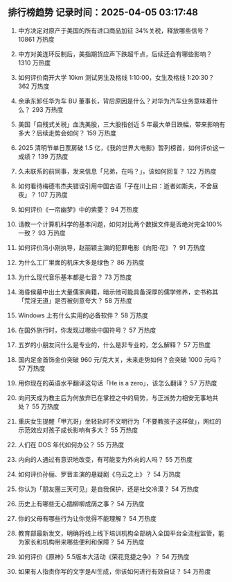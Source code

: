 
## 排行榜趋势 记录时间：2025-04-05 03:17:48
  
  1. 中方决定对原产于美国的所有进口商品加征 34%关税，释放哪些信号？ 10861 万热度
    
  2. 中方对美连环反制后，美指期货应声下跌超千点，后续还会有哪些影响？ 1310 万热度
    
  3. 如何评价南开大学 10km 测试男生及格线 1:10:00，女生及格线 1:20:30？ 362 万热度
    
  4. 余承东卸任华为车 BU 董事长，背后原因是什么？对华为汽车业务意味着什么？ 293 万热度
    
  5. 美国「自残式关税」血洗美股，三大股指创近 5 年最大单日跌幅，带来影响有多大？后续走势会如何？ 159 万热度
    
  6. 2025 清明节单日票房破 1.5 亿，《我的世界大电影》暂列榜首，如何评价这一成绩？ 139 万热度
    
  7. 久未联系的前同事，发来信息「兄弟，在吗？」，该如何回复？ 122 万热度
    
  8. 如何看待梅德韦杰夫错误引用中国古语「子在川上曰：逝者如斯夫，不舍昼夜」？ 107 万热度
    
  9. 如何评价《一帘幽梦》中的紫菱？ 94 万热度
    
  10. 请教一个计算机科学的基本问题，如何对比两个数据文件是否绝对完全100%一致？ 93 万热度
    
  11. 如何评价冯小刚执导，赵丽颖主演的犯罪电影《向阳·花》？ 91 万热度
    
  12. 为什么工厂里面的机床大多是绿色？ 86 万热度
    
  13. 为什么现代音乐基本都是七音？ 73 万热度
    
  14. 海昏侯墓中出土大量儒家典籍，暗示他可能具备深厚的儒学修养，史书称其「荒淫无道」是否被刻意夸大？ 58 万热度
    
  15. Windows 上有什么实用的必备软件？ 58 万热度
    
  16. 在国外旅行时，你发现过哪些中国符号？ 57 万热度
    
  17. 五岁的小朋友问什么是专业的，什么是非专业的，怎么解释？ 57 万热度
    
  18. 国内足金首饰金价突破 960 元/克大关，未来走势如何？会突破 1000 元吗？ 57 万热度
    
  19. 用你现在的英语水平翻译这句话「He is a zero」，该怎么翻译？ 57 万热度
    
  20. 向问天成为教主后为何放弃已在掌控之中的局势，与正派势力相安无事地共处？ 55 万热度
    
  21. 重庆女生提醒「甲亢哥」坐轻轨时不文明行为「不要教孩子这样做」，网红的示范效应对孩子成长影响有多大？ 55 万热度
    
  22. 人们在 DOS 年代如何办公？ 55 万热度
    
  23. 内向的人通过有意识地改变，有可能变为外向的人吗？ 55 万热度
    
  24. 如何评价孙俪、罗晋主演的悬疑剧《乌云之上》？ 54 万热度
    
  25. 你认为「朋友圈三天可见」是自我保护，还是社交冷漠？ 54 万热度
    
  26. 历史上有哪些无心插柳柳成荫之事？ 54 万热度
    
  27. 你的父母有哪些行为让你觉得不能理解？ 54 万热度
    
  28. 教育部最新发文，明确将线上线下培训机构全部纳入全国平台全流程监管，能为家长和机构带来哪些便利和保障？ 54 万热度
    
  29. 如何评价《原神》5.5版本大活动《荣花竞捷之争》？ 54 万热度
    
  30. 如果有人指责你写的文字是AI生成，你该如何进行有效自证？ 54 万热度
    